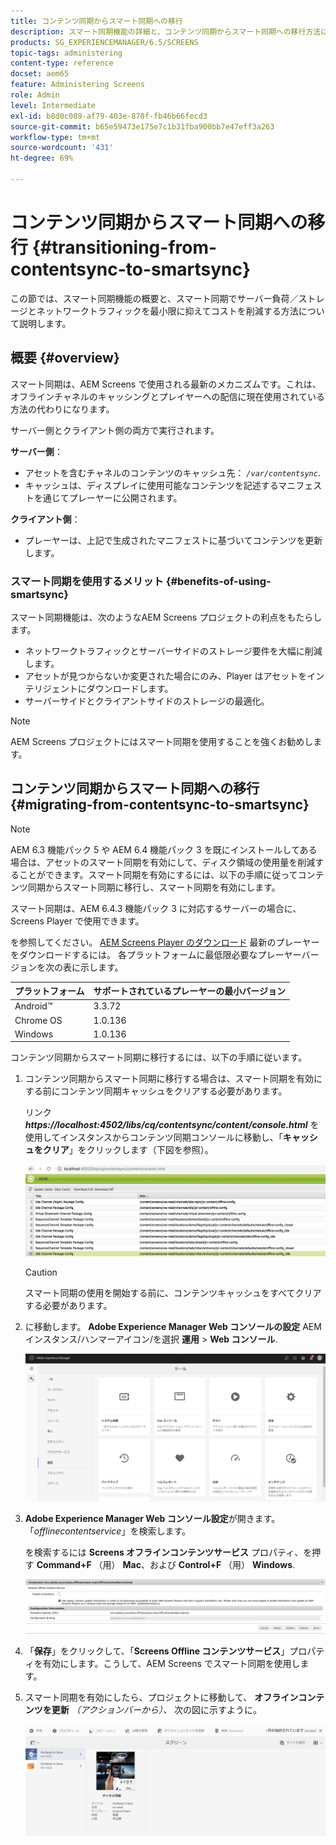 ```yaml
---
title: コンテンツ同期からスマート同期への移行
description: スマート同期機能の詳細と、コンテンツ同期からスマート同期への移行方法について説明します。
products: SG_EXPERIENCEMANAGER/6.5/SCREENS
topic-tags: administering
content-type: reference
docset: aem65
feature: Administering Screens
role: Admin
level: Intermediate
exl-id: b8d0c089-af79-403e-870f-fb46b66fecd3
source-git-commit: b65e59473e175e7c1b31fba900bb7e47eff3a263
workflow-type: tm+mt
source-wordcount: '431'
ht-degree: 69%

---
```


# コンテンツ同期からスマート同期への移行 {#transitioning-from-contentsync-to-smartsync}

この節では、スマート同期機能の概要と、スマート同期でサーバー負荷／ストレージとネットワークトラフィックを最小限に抑えてコストを削減する方法について説明します。

## 概要 {#overview}

スマート同期は、AEM Screens で使用される最新のメカニズムです。これは、オフラインチャネルのキャッシングとプレイヤーへの配信に現在使用されている方法の代わりになります。

サーバー側とクライアント側の両方で実行されます。

**サーバー側**：

* アセットを含むチャネルのコンテンツのキャッシュ先： *`/var/contentsync`*.
* キャッシュは、ディスプレイに使用可能なコンテンツを記述するマニフェストを通じてプレーヤーに公開されます。

**クライアント側**：

* プレーヤーは、上記で生成されたマニフェストに基づいてコンテンツを更新します。

### スマート同期を使用するメリット {#benefits-of-using-smartsync}

スマート同期機能は、次のようなAEM Screens プロジェクトの利点をもたらします。

* ネットワークトラフィックとサーバーサイドのストレージ要件を大幅に削減します。
* アセットが見つからないか変更された場合にのみ、Player はアセットをインテリジェントにダウンロードします。
* サーバーサイドとクライアントサイドのストレージの最適化。

>[!NOTE]
>
>AEM Screens プロジェクトにはスマート同期を使用することを強くお勧めします。

## コンテンツ同期からスマート同期への移行 {#migrating-from-contentsync-to-smartsync}

>[!NOTE]
>
>AEM 6.3 機能パック 5 や AEM 6.4 機能パック 3 を既にインストールしてある場合は、アセットのスマート同期を有効にして、ディスク領域の使用量を削減することができます。スマート同期を有効にするには、以下の手順に従ってコンテンツ同期からスマート同期に移行し、スマート同期を有効にします。
>
>スマート同期は、AEM 6.4.3 機能パック 3 に対応するサーバーの場合に、Screens Player で使用できます。
>
>を参照してください。 [AEM Screens Player のダウンロード](https://download.macromedia.com/screens/) 最新のプレーヤーをダウンロードするには。 各プラットフォームに最低限必要なプレーヤーバージョンを次の表に示します。

| **プラットフォーム** | **サポートされているプレーヤーの最小バージョン** |
|---|---|
| Android™ | 3.3.72 |
| Chrome OS | 1.0.136 |
| Windows | 1.0.136 |

コンテンツ同期からスマート同期に移行するには、以下の手順に従います。

1. コンテンツ同期からスマート同期に移行する場合は、スマート同期を有効にする前にコンテンツ同期キャッシュをクリアする必要があります。

   リンク ***https://localhost:4502/libs/cq/contentsync/content/console.html*** を使用してインスタンスからコンテンツ同期コンソールに移動し、「**キャッシュをクリア**」をクリックします（下図を参照）。

   ![clear_contesync_cache](assets/clear_contesync_cache.png)

   >[!CAUTION]
   >
   >スマート同期の使用を開始する前に、コンテンツキャッシュをすべてクリアする必要があります。

1. に移動します。 **Adobe Experience Manager Web コンソールの設定** AEM インスタンス/ハンマーアイコン/を選択 **運用** > **Web コンソール**.

   ![screen_shot_2019-02-11at15339pm](assets/screen_shot_2019-02-11at15339pm.png)

1. **Adobe Experience Manager Web コンソール設定**&#x200B;が開きます。「*offlinecontentservice*」を検索します。

   を検索するには **Screens オフラインコンテンツサービス** プロパティ、を押す **Command+F** （用） **Mac**、および **Control+F** （用） **Windows**.

   ![screen_shot_2019-02-19at22643pm](assets/screen_shot_2019-02-19at22643pm.png)

1. 「**保存**」をクリックして、「**Screens Offline コンテンツサービス**」プロパティを有効にします。こうして、AEM Screens でスマート同期を使用します。
1. スマート同期を有効にしたら、プロジェクトに移動して、 **オフラインコンテンツを更新** *（アクションバーから）、* 次の図に示すように。

   ![screen_shot_2019-02-25at102605am](assets/screen_shot_2019-02-25at102605am.png)

